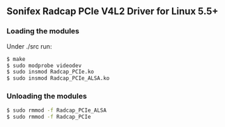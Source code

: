 ## Sonifex Radcap PCIe V4L2 Driver for Linux 5.5+

### Loading the modules

Under ./src run:

```sh
$ make
$ sudo modprobe videodev
$ sudo insmod Radcap_PCIe.ko
$ sudo insmod Radcap_PCIe_ALSA.ko

```

### Unloading the modules

```sh
$ sudo rmmod -f Radcap_PCIe_ALSA
$ sudo rmmod -f Radcap_PCIe
```
